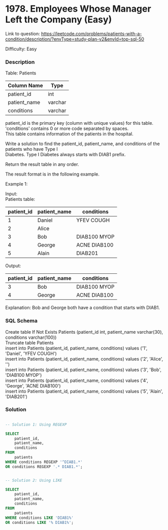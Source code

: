 # 1978. Employees Whose Manager Left the Company (Easy)

Link to question: https://leetcode.com/problems/patients-with-a-condition/description/?envType=study-plan-v2&envId=top-sql-50

Difficulty: Easy

### Description

Table: Patients


| Column Name  | Type    |
|--------------|---------|
| patient_id   | int     |
| patient_name | varchar |
| conditions   | varchar |

patient_id is the primary key (column with unique values) for this table.\
'conditions' contains 0 or more code separated by spaces. \
This table contains information of the patients in the hospital.
 

Write a solution to find the patient_id, patient_name, and conditions of the patients who have Type I\
Diabetes. Type I Diabetes always starts with DIAB1 prefix.

Return the result table in any order.

The result format is in the following example.

 

Example 1:

Input: \
Patients table:

| patient_id | patient_name | conditions   |
|------------|--------------|--------------|
| 1          | Daniel       | YFEV COUGH   |
| 2          | Alice        |              |
| 3          | Bob          | DIAB100 MYOP |
| 4          | George       | ACNE DIAB100 |
| 5          | Alain        | DIAB201      |

Output: 

| patient_id | patient_name | conditions   |
|------------|--------------|--------------|
| 3          | Bob          | DIAB100 MYOP |
| 4          | George       | ACNE DIAB100 | 

Explanation: Bob and George both have a condition that starts with DIAB1.

### SQL Schema
Create table If Not Exists Patients (patient_id int, patient_name varchar(30), conditions varchar(100))\
Truncate table Patients\
insert into Patients (patient_id, patient_name, conditions) values ('1', 'Daniel', 'YFEV COUGH')\
insert into Patients (patient_id, patient_name, conditions) values ('2', 'Alice', '')\
insert into Patients (patient_id, patient_name, conditions) values ('3', 'Bob', 'DIAB100 MYOP')\
insert into Patients (patient_id, patient_name, conditions) values ('4', 'George', 'ACNE DIAB100')\
insert into Patients (patient_id, patient_name, conditions) values ('5', 'Alain', 'DIAB201')

### Solution

```sql

-- Solution 1: Using REGEXP

SELECT
    patient_id,
    patient_name,
    conditions
FROM
    patients
WHERE conditions REGEXP '^DIAB1.*'
OR conditions REGEXP '.* DIAB1.*';


-- Solution 2: Using LIKE

SELECT
    patient_id,
    patient_name,
    conditions
FROM
    patients
WHERE conditions LIKE 'DIAB1%'
OR conditions LIKE '% DIAB1%';
